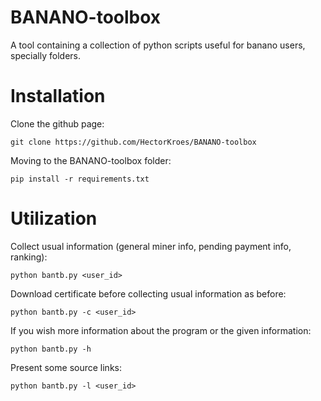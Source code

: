 # BANANO-toolbox
A tool containing a collection of python scripts useful for banano users, specially folders.

# Installation
Clone the github page:
```
git clone https://github.com/HectorKroes/BANANO-toolbox
```
Moving to the BANANO-toolbox folder:
```
pip install -r requirements.txt
```

# Utilization
Collect usual information (general miner info, pending payment info, ranking):
```
python bantb.py <user_id>
```
Download certificate before collecting usual information as before:
```
python bantb.py -c <user_id>
```
If you wish more information about the program or the given information:
```
python bantb.py -h
```
Present some source links:
```
python bantb.py -l <user_id>
```
